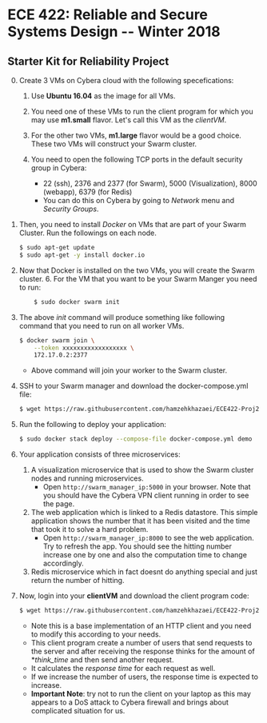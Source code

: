 ECE 422: Reliable and Secure Systems Design -- Winter 2018 
=============
Starter Kit for Reliability Project 
-----
0. Create 3 VMs on Cybera cloud with the following specefications:

    1. Use **Ubuntu 16.04** as the image for all VMs.

    2. You need one of these VMs to run the client program for which you may use **m1.small** flavor. Let's call this VM as
the *clientVM*.

    3. For the other two VMs, **m1.large** flavor would be a good choice. These two VMs will construct your Swarm cluster.

    4. You need to open the following TCP ports in the default security group in Cybera:
        - 22 (ssh), 2376 and 2377 (for Swarm), 5000 (Visualization), 8000 (webapp), 6379 (for Redis)
        - You can do this on Cybera by going to *Network* menu and *Security Groups*.

5. Then, you need to install *Docker* on VMs that are part of your Swarm Cluster. Run the followings on each node.
    ```bash
    $ sudo apt-get update
    $ sudo apt-get -y install docker.io
    ```
    
6. Now that Docker is installed on the two VMs, you will create the Swarm cluster. 
    6. For the VM that you want to be your Swarm Manger you need to run:
   ```bash
       $ sudo docker swarm init
   ```

6. The above _init_ command will produce something like following command that you need to run on all worker VMs.
    ```bash
    $ docker swarm join \
        --token xxxxxxxxxxxxxxxxxx \
        172.17.0.2:2377
    ```
    - Above command will join your worker to the Swarm cluster.
7. SSH to your Swarm manager and download the docker-compose.yml file:
    ```bash
    $ wget https://raw.githubusercontent.com/hamzehkhazaei/ECE422-Proj2-StartKit/master/docker-compose.yml
    ```
8. Run the following to deploy your application:
    ```bash
    $ sudo docker stack deploy --compose-file docker-compose.yml demo
    ```
9. Your application consists of three microservices:
    1. A visualization microservice that is used to show the Swarm cluster nodes and running microservices. 
        - Open `http://swarm_manager_ip:5000` in your browser. Note that you should have the Cybera VPN client 
    running in order to see the page.
    2. The web application which is linked to a Redis datastore. This simple application shows the number that it has 
    been visited and the time that took it to solve a hard problem. 
        - Open `http://swarm_manager_ip:8000` to see the web application. Try to refresh the app. You should see the 
        hitting number increase one by one and also the computation time to change accordingly.
    3. Redis microservice which in fact doesnt do anything special and just return the number of hitting.

10. Now, login into your **clientVM** and download the client program code:
    ```bash
    $ wget https://raw.githubusercontent.com/hamzehkhazaei/ECE422-Proj2-StartKit/master/ece422_client.py
    ```
    - Note this is a base implementation of an HTTP client and you need to modify this according to your needs.
    - This client program create a number of users that send requests to the server and after receiving the response
     thinks for the amount of **think_time* and then send another request.
    - It calculates the *response time* for each request as well.
    - If we increase the number of users, the response time is expected to increase.
    - **Important Note**: try not to run the client on your laptop as this may appears to a DoS attack to Cybera 
    firewall and brings about complicated situation for us. 